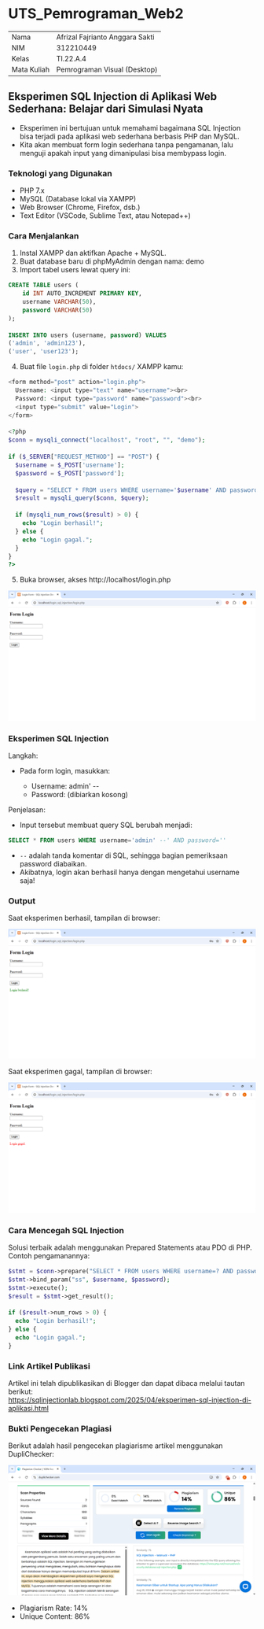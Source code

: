 # UTS_Pemrograman_Web2


|             |                                  |
| ----------- | -------------------------------  |
| Nama        | Afrizal Fajrianto Anggara Sakti  |
| NIM         | 312210449                        |
| Kelas       | TI.22.A.4                        |
| Mata Kuliah | Pemrograman Visual (Desktop)     |

## Eksperimen SQL Injection di Aplikasi Web Sederhana: Belajar dari Simulasi Nyata 

- Eksperimen ini bertujuan untuk memahami bagaimana SQL Injection bisa terjadi pada aplikasi web sederhana berbasis PHP dan MySQL.
- Kita akan membuat form login sederhana tanpa pengamanan, lalu menguji apakah input yang dimanipulasi bisa membypass login. <br>

### Teknologi yang Digunakan
- PHP 7.x
- MySQL (Database lokal via XAMPP)
- Web Browser (Chrome, Firefox, dsb.)
- Text Editor (VSCode, Sublime Text, atau Notepad++) 

### Cara Menjalankan
1. Instal XAMPP dan aktifkan Apache + MySQL.
2. Buat database baru di phpMyAdmin dengan nama: demo
3. Import tabel users lewat query ini:
```sql
CREATE TABLE users (
    id INT AUTO_INCREMENT PRIMARY KEY,
    username VARCHAR(50),
    password VARCHAR(50)
);

INSERT INTO users (username, password) VALUES
('admin', 'admin123'),
('user', 'user123');
```

4. Buat file `login.php` di folder `htdocs/` XAMPP kamu:

```php
<form method="post" action="login.php">
  Username: <input type="text" name="username"><br>
  Password: <input type="password" name="password"><br>
  <input type="submit" value="Login">
</form>

<?php
$conn = mysqli_connect("localhost", "root", "", "demo");

if ($_SERVER["REQUEST_METHOD"] == "POST") {
  $username = $_POST['username'];
  $password = $_POST['password'];

  $query = "SELECT * FROM users WHERE username='$username' AND password='$password'";
  $result = mysqli_query($conn, $query);

  if (mysqli_num_rows($result) > 0) {
    echo "Login berhasil!";
  } else {
    echo "Login gagal.";
  }
}
?>
```
5. Buka browser, akses http://localhost/login.php <br>

![img](gambar/form%20login.png) <br>

### Eksperimen SQL Injection
Langkah:
- Pada form login, masukkan:

    - Username: admin' --
    - Password: (dibiarkan kosong)

Penjelasan:
- Input tersebut membuat query SQL berubah menjadi:
```sql
SELECT * FROM users WHERE username='admin' --' AND password=''
```
- `--` adalah tanda komentar di SQL, sehingga bagian pemeriksaan password diabaikan.
- Akibatnya, login akan berhasil hanya dengan mengetahui username saja!

### Output
Saat eksperimen berhasil, tampilan di browser:

![img](gambar/form%20login%20berhasil.png) <br>

Saat eksperimen gagal, tampilan di browser:

![img](gambar/form%20login%20gagal.png) <br>

### Cara Mencegah SQL Injection
Solusi terbaik adalah menggunakan Prepared Statements atau PDO di PHP.
Contoh pengamanannya:
```php
$stmt = $conn->prepare("SELECT * FROM users WHERE username=? AND password=?");
$stmt->bind_param("ss", $username, $password);
$stmt->execute();
$result = $stmt->get_result();

if ($result->num_rows > 0) {
  echo "Login berhasil!";
} else {
  echo "Login gagal.";
}
```

### Link Artikel Publikasi

Artikel ini telah dipublikasikan di Blogger dan dapat dibaca melalui tautan berikut: <br>
https://sqlinjectionlab.blogspot.com/2025/04/eksperimen-sql-injection-di-aplikasi.html

### Bukti Pengecekan Plagiasi

Berikut adalah hasil pengecekan plagiarisme artikel menggunakan DupliChecker:

![img](gambar/bukti%20plagiat.png)

- Plagiarism Rate: 14%
- Unique Content: 86%








